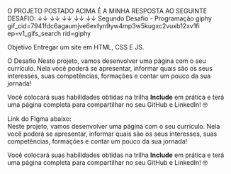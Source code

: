 O PROJETO POSTADO ACIMA É A MINHA RESPOSTA AO SEGUINTE DESAFIO:
↓↓ ↓↓ ↓↓ ↓↓ ↓↓
Segundo Desafio - Programação
giphy gif_cid=7941fdc6agaumjve6exfyn9yw4mp3w5kugxc2vuxb12xv1fi ep=v1_gifs_search rid=giphy

Objetivo
Entregar um site em HTML, CSS E JS.

O Desafio
Neste projeto, vamos desenvolver uma página com o seu currículo. Nela você poderá se apresentar, informar quais são os seus interesses, suas competências, formações e contar um pouco da sua jornada!

Você colocará suas habilidades obtidas na trilha **Include** em prática e terá uma página completa para compartilhar no seu GitHub e LinkedIn! 🤓

Link do FIgma abaixo: <br>
Neste projeto, vamos desenvolver uma página com o seu currículo. Nela você poderá se apresentar, informar quais são os seus interesses, suas competências, formações e contar um pouco da sua jornada!

Você colocará suas habilidades obtidas na trilha **Include** em prática e terá uma página completa para compartilhar no seu GitHub e LinkedIn! 🤓
